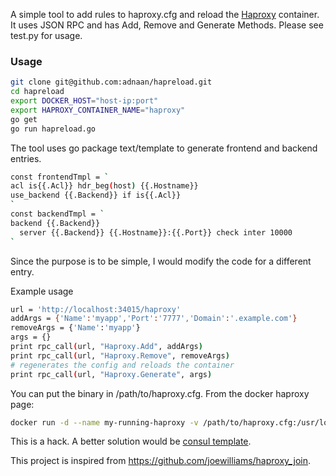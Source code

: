 A simple tool to add rules to haproxy.cfg and reload the [Haproxy](https://hub.docker.com/_/haproxy/) container. It uses JSON RPC and has Add, Remove and Generate Methods. Please see test.py for usage.

### Usage
```bash
git clone git@github.com:adnaan/hapreload.git
cd hapreload
export DOCKER_HOST="host-ip:port"
export HAPROXY_CONTAINER_NAME="haproxy"
go get
go run hapreload.go
```
The tool uses go package text/template to generate frontend and backend entries.

```bash
const frontendTmpl = `
acl is{{.Acl}} hdr_beg(host) {{.Hostname}}
use_backend {{.Backend}} if is{{.Acl}}
`
const backendTmpl = `
backend {{.Backend}}
  server {{.Backend}} {{.Hostname}}:{{.Port}} check inter 10000
`
```
Since the purpose is to be simple, I would modify the code for a different entry.

Example usage

```bash
url = 'http://localhost:34015/haproxy'
addArgs = {'Name':'myapp','Port':'7777','Domain':'.example.com'}
removeArgs = {'Name':'myapp'}
args = {}
print rpc_call(url, "Haproxy.Add", addArgs)
print rpc_call(url, "Haproxy.Remove", removeArgs)
# regenerates the config and reloads the container
print rpc_call(url, "Haproxy.Generate", args)
```

You can put the binary in /path/to/haproxy.cfg. From the docker haproxy page:

```bash
docker run -d --name my-running-haproxy -v /path/to/haproxy.cfg:/usr/local/etc/haproxy/haproxy.cfg:ro haproxy:1.5
```
This is a hack. A better solution would be [consul template](https://github.com/hashicorp/consul-template).

This project is inspired from https://github.com/joewilliams/haproxy_join.
